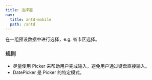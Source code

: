 ```yaml
---
title: 选择器
nav:
  title: antd-mobile
  path: /antd
---
```



在一组预设数据中进行选择，e.g. 省市区选择。

### 规则
- 尽量使用 Picker 来帮助用户完成输入，避免用户通过键盘直接输入。
- DatePicker 是 Picker 的特定模式。

<code src="./demos/basic.tsx" />

<API/>
